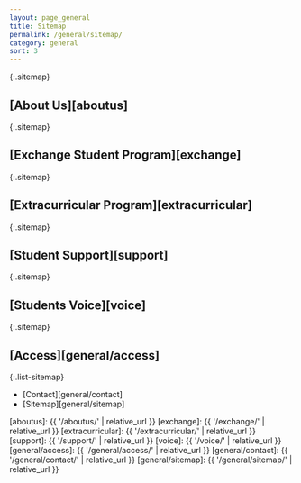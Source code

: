 ```yaml
---
layout: page_general
title: Sitemap
permalink: /general/sitemap/
category: general
sort: 3
---
```


{:.sitemap}
## [About Us][aboutus]  

{:.sitemap}
## [Exchange Student Program][exchange]  

{:.sitemap}
## [Extracurricular Program][extracurricular]  

{:.sitemap}
## [Student Support][support]  

{:.sitemap}
## [Students Voice][voice]  

{:.sitemap}
## [Access][general/access]  

{:.list-sitemap}
* [Contact][general/contact]
* [Sitemap][general/sitemap]


[aboutus]: {{ '/aboutus/' | relative_url }}
[exchange]: {{ '/exchange/' | relative_url }}
[extracurricular]: {{ '/extracurricular/' | relative_url }}
[support]: {{ '/support/' | relative_url }}
[voice]: {{ '/voice/' | relative_url }}
[general/access]: {{ '/general/access/' | relative_url }}
[general/contact]: {{ '/general/contact/' | relative_url }}
[general/sitemap]: {{ '/general/sitemap/' | relative_url }}
